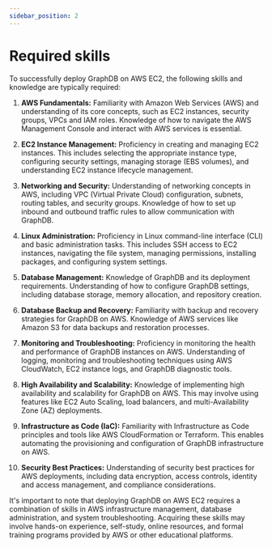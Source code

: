 ```yaml
---
sidebar_position: 2
---
```


# Required skills

To successfully deploy GraphDB on AWS EC2, the following skills and knowledge are typically required:

1. **AWS Fundamentals:** Familiarity with Amazon Web Services (AWS) and understanding of its core concepts,
   such as EC2 instances, security groups, VPCs and IAM roles. 
   Knowledge of how to navigate the AWS Management Console and interact with AWS services is essential.

2. **EC2 Instance Management:** Proficiency in creating and managing EC2 instances. 
   This includes selecting the appropriate instance type, configuring security settings, managing storage (EBS volumes),
   and understanding EC2 instance lifecycle management.

3. **Networking and Security:** Understanding of networking concepts in AWS, including VPC (Virtual Private Cloud) configuration,
   subnets, routing tables, and security groups. Knowledge of how to set up inbound and outbound traffic rules to allow communication with GraphDB.

4. **Linux Administration:** Proficiency in Linux command-line interface (CLI) and basic administration tasks. 
   This includes SSH access to EC2 instances, navigating the file system, managing permissions, installing packages, and configuring system settings.

5. **Database Management:** Knowledge of GraphDB and its deployment requirements. 
   Understanding of how to configure GraphDB settings, including database storage, memory allocation, and repository creation.

6. **Database Backup and Recovery:** Familiarity with backup and recovery strategies for GraphDB on AWS. 
   Knowledge of AWS services like Amazon S3 for data backups and restoration processes.

7. **Monitoring and Troubleshooting:** Proficiency in monitoring the health and performance of GraphDB instances on AWS. 
   Understanding of logging, monitoring and troubleshooting techniques using AWS CloudWatch, EC2 instance logs, and GraphDB diagnostic tools.

8. **High Availability and Scalability:** Knowledge of implementing high availability and scalability for GraphDB on AWS. 
   This may involve using features like EC2 Auto Scaling, load balancers, and multi-Availability Zone (AZ) deployments.

9. **Infrastructure as Code (IaC):** Familiarity with Infrastructure as Code principles and tools like AWS CloudFormation or Terraform. 
   This enables automating the provisioning and configuration of GraphDB infrastructure on AWS.

10. **Security Best Practices:** Understanding of security best practices for AWS deployments, including data encryption,
    access controls, identity and access management, and compliance considerations.

It's important to note that deploying GraphDB on AWS EC2 requires a combination of skills in AWS infrastructure management, database administration, and system troubleshooting. Acquiring these skills may involve hands-on experience, self-study, online resources, and formal training programs provided by AWS or other educational platforms.


